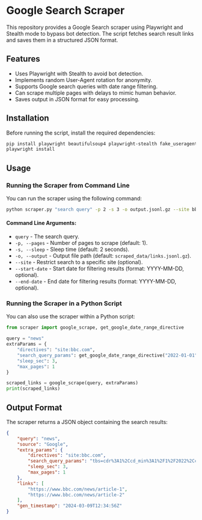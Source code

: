 # Google Search Scraper

This repository provides a Google Search scraper using Playwright and Stealth mode to bypass bot detection. The script fetches search result links and saves them in a structured JSON format.

## Features
- Uses Playwright with Stealth to avoid bot detection.
- Implements random User-Agent rotation for anonymity.
- Supports Google search queries with date range filtering.
- Can scrape multiple pages with delays to mimic human behavior.
- Saves output in JSON format for easy processing.

## Installation

Before running the script, install the required dependencies:

```bash
pip install playwright beautifulsoup4 playwright-stealth fake_useragent
playwright install
```

## Usage

### Running the Scraper from Command Line

You can run the scraper using the following command:

```bash
python scraper.py "search query" -p 2 -s 3 -o output.jsonl.gz --site bbc.com --start-date 2022-01-01 --end-date 2022-12-31
```

#### Command Line Arguments:
- `query` - The search query.
- `-p, --pages` - Number of pages to scrape (default: 1).
- `-s, --sleep` - Sleep time (default: 2 seconds).
- `-o, --output` - Output file path (default: `scraped_data/links.jsonl.gz`).
- `--site` - Restrict search to a specific site (optional).
- `--start-date` - Start date for filtering results (format: YYYY-MM-DD, optional).
- `--end-date` - End date for filtering results (format: YYYY-MM-DD, optional).

### Running the Scraper in a Python Script

You can also use the scraper within a Python script:

```python
from scraper import google_scrape, get_google_date_range_directive

query = "news"
extraParams = {
    "directives": "site:bbc.com",
    "search_query_params": get_google_date_range_directive("2022-01-01", "2022-12-31"),
    "sleep_sec": 3,
    "max_pages": 1
}

scraped_links = google_scrape(query, extraParams)
print(scraped_links)
```

## Output Format

The scraper returns a JSON object containing the search results:

```json
{
    "query": "news",
    "source": "Google",
    "extra_params": {
        "directives": "site:bbc.com",
        "search_query_params": "tbs=cdr%3A1%2Ccd_min%3A1%2F1%2F2022%2Ccd_max%3A12%2F31%2F2022",
        "sleep_sec": 3,
        "max_pages": 1
    },
    "links": [
        "https://www.bbc.com/news/article-1",
        "https://www.bbc.com/news/article-2"
    ],
    "gen_timestamp": "2024-03-09T12:34:56Z"
}
```

